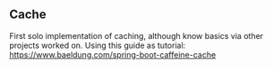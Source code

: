 
## Cache
First solo implementation of caching, although know basics via other projects worked on. 
Using this guide as tutorial: https://www.baeldung.com/spring-boot-caffeine-cache